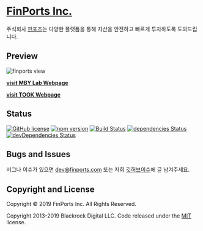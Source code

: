 # [FinPorts Inc.](https://finports.com)

주식회사 [핀포츠](https://finports.com)는 다양한 플랫폼을 통해 자산을 안전하고 빠르게 투자하도록 도와드립니다.

## Preview

![finports view](https://user-images.githubusercontent.com/13456532/66971767-62ea6080-f0cd-11e9-8ed9-c76cf5d72d5b.png)

**[visit MBY Lab Webpage](https://mby.finports.com)**

**[visit TOOK Webpage](https:took.finports.com)**

## Status

[![GitHub license](https://img.shields.io/badge/license-MIT-blue.svg)](https://raw.githubusercontent.com/BlackrockDigital/startbootstrap-new-age/master/LICENSE)
[![npm version](https://img.shields.io/npm/v/startbootstrap-new-age.svg)](https://www.npmjs.com/package/startbootstrap-new-age)
[![Build Status](https://travis-ci.org/BlackrockDigital/startbootstrap-new-age.svg?branch=master)](https://travis-ci.org/BlackrockDigital/startbootstrap-new-age)
[![dependencies Status](https://david-dm.org/BlackrockDigital/startbootstrap-new-age/status.svg)](https://david-dm.org/BlackrockDigital/startbootstrap-new-age)
[![devDependencies Status](https://david-dm.org/BlackrockDigital/startbootstrap-new-age/dev-status.svg)](https://david-dm.org/BlackrockDigital/startbootstrap-new-age?type=dev)

## Bugs and Issues

버그나 이슈가 있으면 dev@finports.com 또는 저희 [깃허브이슈](https://github.com/finports/MBY_Webpage/issues)에 글 남겨주세요.

## Copyright and License

Copyright © 2019 FinPorts Inc. All Rights Reserved.

Copyright 2013-2019 Blackrock Digital LLC. Code released under the [MIT](https://github.com/BlackrockDigital/startbootstrap-new-age/blob/gh-pages/LICENSE) license.
